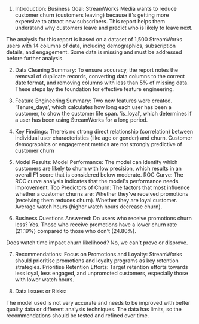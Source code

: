 1. Introduction:
Business Goal: StreamWorks Media wants to reduce customer churn (customers leaving) because it's getting more expensive to attract new subscribers. This report helps them understand why customers leave and predict who is likely to leave next.

The analysis for this report is based on a dataset of 1,500 StreamWorks users with 14 columns of data, including demographics, subscription details, and engagement. Some data is missing and must be addressed before further analysis.

2. Data Cleaning Summary:
To ensure accuracy, the report notes the removal of duplicate records, converting data columns to the correct date format, and removing columns with less than 5% of missing data. These steps lay the foundation for effective feature engineering.

3. Feature Engineering Summary:
Two new features were created. ‘Tenure_days’, which calculates how long each user has been a customer, to show the customer life span. ‘is_loyal’, which determines if a user has been using StreamWorks for a long period.

4. Key Findings:
There’s no strong direct relationship (correlation) between individual user characteristics (like age or gender) and churn.
Customer demographics or engagement metrics are not strongly predictive of customer churn

5. Model Results:
Model Performance: The model can identify which customers are likely to churn with low precision, which results in an overall F1 score that is considered below moderate.
ROC Curve: The ROC curve analysis indicates that the model's performance needs improvement.
Top Predictors of Churn: The factors that most influence whether a customer churns are:
Whether they've received promotions (receiving them reduces churn).
Whether they are loyal customer.
Average watch hours (higher watch hours decrease churn).

6. Business Questions Answered:
Do users who receive promotions churn less?
Yes. Those who receive promotions have a lower churn rate (21.19%) compared to those who don't (24.80%).

Does watch time impact churn likelihood?
No, we can't prove or disprove.

7. Recommendations:
Focus on Promotions and Loyalty: StreamWorks should prioritise promotions and loyalty programs as key retention strategies.
Prioritise Retention Efforts: Target retention efforts towards less loyal, less engaged, and unpromoted customers, especially those with lower watch hours.

8. Data Issues or Risks:

The model used is not very accurate and needs to be improved with better quality data or different analysis techniques.
The data has limits, so the recommendations should be tested and refined over time.
